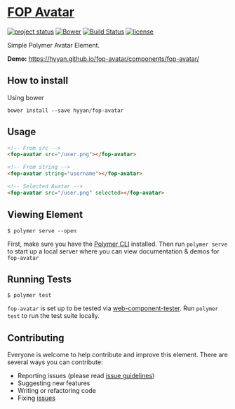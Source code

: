 # [FOP Avatar](https://hyyan.github.io/fop-avatar/components/fop-avatar/)

[![project status](http://www.repostatus.org/badges/latest/active.svg)](http://www.gitchecker.com/hyyan/fop-avatar)
[![Bower](https://img.shields.io/bower/v/bootstrap.svg)](https://github.com/hyyan/fop-avatar)
[![Build Status](https://travis-ci.org/hyyan/fop-avatar.svg?branch=master)](https://travis-ci.org/hyyan/fop-avatar)
[![license](https://img.shields.io/github/license/mashape/apistatus.svg)](https://github.com/hyyan/fop-avatar/blob/master/LICENSE)

Simple Polymer Avatar Element.

**Demo:** https://hyyan.github.io/fop-avatar/components/fop-avatar/

## How to install

Using bower

`bower install --save hyyan/fop-avatar`

## Usage

```html
<!-- From src -->
<fop-avatar src="/user.png"></fop-avatar>

<!-- From string -->
<fop-avatar string="username"></fop-avatar>

<!-- Selected Avatar -->
<fop-avatar src="/user.png" selected></fop-avatar>
```

## Viewing Element

```
$ polymer serve --open
```

First, make sure you have the [Polymer CLI](https://www.npmjs.com/package/polymer-cli) installed. Then run `polymer serve` to start up a local server where you can view documentation & demos for `fop-avatar`


## Running Tests

```
$ polymer test
```

`fop-avatar` is set up to be tested via [web-component-tester](https://github.com/Polymer/web-component-tester). Run `polymer test` to run the test suite locally.

## Contributing

Everyone is welcome to help contribute and improve this element. There are several
ways you can contribute:

* Reporting issues (please read [issue guidelines](https://github.com/necolas/issue-guidelines))
* Suggesting new features
* Writing or refactoring code
* Fixing [issues](https://github.com/hyyan/fop-avatar/issues)
